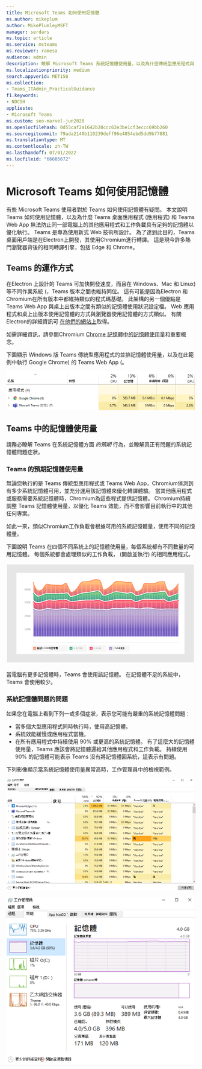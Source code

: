 ```yaml
---
title: Microsoft Teams 如何使用記憶體
ms.author: mikeplum
author: MikePlumleyMSFT
manager: serdars
ms.topic: article
ms.service: msteams
ms.reviewer: ramesa
audience: admin
description: 瞭解 Microsoft Teams 系統記憶體使用量，以及為什麼傳統型應用程式與 Web 應用程式之間的記憶體使用量相同。
ms.localizationpriority: medium
search.appverid: MET150
ms.collection:
- Teams_ITAdmin_PracticalGuidance
f1.keywords:
- NOCSH
appliesto:
- Microsoft Teams
ms.custom: seo-marvel-jun2020
ms.openlocfilehash: 0d55caf2a1642b28ccc63e3be1cf3eccc69bb260
ms.sourcegitcommit: 79ada2140b110239deff96e4854ebd5dd9b77881
ms.translationtype: MT
ms.contentlocale: zh-TW
ms.lasthandoff: 07/01/2022
ms.locfileid: "66605672"
---
```

# <a name="how-microsoft-teams-uses-memory"></a>Microsoft Teams 如何使用記憶體

有些 Microsoft Teams 使用者對於 Teams 如何使用記憶體有疑問。 本文說明 Teams 如何使用記憶體，以及為什麼 Teams 桌面應用程式 (應用程式) 和 Teams Web App 無法防止同一部電腦上的其他應用程式和工作負載具有足夠的記憶體以優化執行。 Teams 是專為使用新式 Web 技術所設計。 為了達到此目的，Teams 桌面用戶端是在Electron上開發，其使用Chromium進行轉譯。 這是現今許多熱門瀏覽器背後的相同轉譯引擎，包括 Edge 和 Chrome。

## <a name="how-teams-works"></a>Teams 的運作方式

在Electron 上設計的 Teams 可加快開發速度，而且在 Windows、Mac 和 Linux) 等不同作業系統 (，Teams 版本之間也維持同位。 這有可能是因為Electron 和 Chromium在所有版本中都維持類似的程式碼基礎。 此架構的另一個優點是 Teams Web App 與桌上出版本之間有類似的記憶體使用狀況設定檔。 Web 應用程式和桌上出版本使用記憶體的方式與瀏覽器使用記憶體的方式類似。 有關Electron的詳細資訊可 [在他們的網站上](https://electronjs.org/)取得。

如需詳細資訊，請參閱Chromium [Chrome 記憶體中的](https://chromium.googlesource.com/chromium/src.git/+/master/docs/memory/key_concepts.md)[記憶體使用量](https://www.chromium.org/developers/memory-usage-backgrounder)和重要概念。

下圖顯示 Windows 版 Teams 傳統型應用程式的並排記憶體使用量，以及在此範例中執行 Google Chrome) 的 Teams Web App (。

![傳統型應用程式和 Web 應用程式的 Teams 記憶體使用量。](media/teams-memory-clientweb.png)

## <a name="memory-usage-in-teams"></a>Teams 中的記憶體使用量

請務必瞭解 Teams 在系統記憶體方面 *的預期* 行為，並瞭解真正有問題的系統記憶體問題症狀。

### <a name="expected-memory-usage-by-teams"></a>Teams 的預期記憶體使用量

無論您執行的是 Teams 傳統型應用程式或 Teams Web App，Chromium偵測到有多少系統記憶體可用，並充分運用該記憶體來優化轉譯體驗。 當其他應用程式或服務需要系統記憶體時，Chromium為這些程式提供記憶體。 Chromium持續調整 Teams 記憶體使用量，以優化 Teams 效能，而不會影響目前執行中的其他任何專案。

如此一來，類似Chromium工作負載會根據可用的系統記憶體量，使用不同的記憶體量。

下圖說明 Teams 在四個不同系統上的記憶體使用量，每個系統都有不同數量的可用記憶體。 每個系統都會處理類似的工作負載， (開啟並執行) 的相同應用程式。

![跨不同系統的 Teams 記憶體使用量。](media/teams-memory-usage.png)

當電腦有更多記憶體時，Teams 會使用該記憶體。 在記憶體不足的系統中，Teams 會使用較少。

### <a name="symptoms-of-system-memory-issues"></a>系統記憶體問題的問題

如果您在電腦上看到下列一或多個症狀，表示您可能有嚴重的系統記憶體問題：

- 當多個大型應用程式同時執行時，使用高記憶體。
- 系統效能緩慢或應用程式當機。
- 在所有應用程式中持續使用 90% 或更高的系統記憶體。 有了這麼大的記憶體使用量，Teams 應該會將記憶體還給其他應用程式和工作負載。 持續使用 90% 的記憶體可能表示 Teams 沒有將記憶體回系統，這表示有問題。

下列影像顯示當系統記憶體使用量異常高時，工作管理員中的檢視範例。

![[工作管理員] 中的 [Teams 記憶體使用狀況] 檢視。](media/teams-memory-high-mem-process-list.png)

![工作管理員中的 Teams 記憶體使用量圖表。](media/teams-memory-high-mem-process-list2.png)
